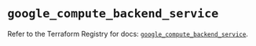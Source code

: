 # `google_compute_backend_service`

Refer to the Terraform Registry for docs: [`google_compute_backend_service`](https://registry.terraform.io/providers/hashicorp/google-beta/6.39.0/docs/resources/google_compute_backend_service).
